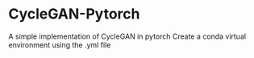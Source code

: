 # CycleGAN-Pytorch
A simple implementation of CycleGAN in pytorch
Create a conda virtual environment using the .yml file
